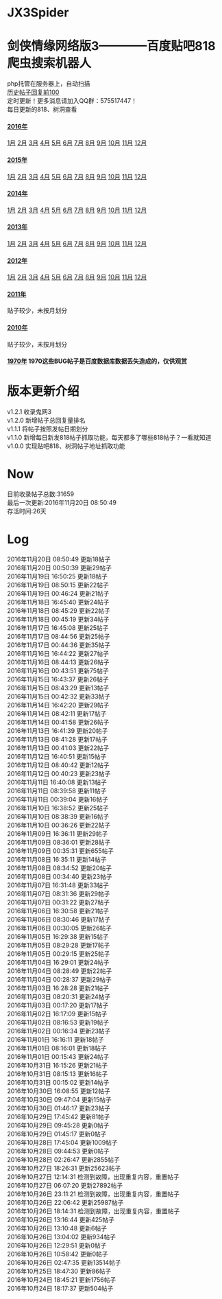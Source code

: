 # JX3Spider

剑侠情缘网络版3————百度贴吧818爬虫搜索机器人
====
php托管在服务器上，自动扫描     
[历史帖子回复前100](https://github.com/ShanaMaid/JX3Spider/blob/master/result/rank100.md)     
定时更新！更多消息请加入QQ群：575517447！   
每日更新的818、树洞查看  

#### [2016年](https://github.com/ShanaMaid/JX3Spider/blob/master/result/part/2016/)  
[1月](https://github.com/ShanaMaid/JX3Spider/blob/master/result/part/2016/01)  [2月](https://github.com/ShanaMaid/JX3Spider/blob/master/result/part/2016/02)  [3月](https://github.com/ShanaMaid/JX3Spider/blob/master/result/part/2016/03)  [4月](https://github.com/ShanaMaid/JX3Spider/blob/master/result/part/2016/04)  [5月](https://github.com/ShanaMaid/JX3Spider/blob/master/result/part/2016/05)  [6月](https://github.com/ShanaMaid/JX3Spider/blob/master/result/part/2016/06)  [7月](https://github.com/ShanaMaid/JX3Spider/blob/master/result/part/2016/07)  [8月](https://github.com/ShanaMaid/JX3Spider/blob/master/result/part/2016/08)  [9月](https://github.com/ShanaMaid/JX3Spider/blob/master/result/part/2016/09)  [10月](https://github.com/ShanaMaid/JX3Spider/blob/master/result/part/2016/10)  [11月](https://github.com/ShanaMaid/JX3Spider/blob/master/result/part/2016/11)  [12月](https://github.com/ShanaMaid/JX3Spider/blob/master/result/part/2016/12)    
     

#### [2015年](https://github.com/ShanaMaid/JX3Spider/blob/master/result/part/2015/)    
[1月](https://github.com/ShanaMaid/JX3Spider/blob/master/result/part/2015/01)  [2月](https://github.com/ShanaMaid/JX3Spider/blob/master/result/part/2015/02)  [3月](https://github.com/ShanaMaid/JX3Spider/blob/master/result/part/2015/03)  [4月](https://github.com/ShanaMaid/JX3Spider/blob/master/result/part/2015/04)  [5月](https://github.com/ShanaMaid/JX3Spider/blob/master/result/part/2015/05)  [6月](https://github.com/ShanaMaid/JX3Spider/blob/master/result/part/2015/06)  [7月](https://github.com/ShanaMaid/JX3Spider/blob/master/result/part/2015/07)  [8月](https://github.com/ShanaMaid/JX3Spider/blob/master/result/part/2015/08)  [9月](https://github.com/ShanaMaid/JX3Spider/blob/master/result/part/2015/09)  [10月](https://github.com/ShanaMaid/JX3Spider/blob/master/result/part/2015/10)  [11月](https://github.com/ShanaMaid/JX3Spider/blob/master/result/part/2015/11)  [12月](https://github.com/ShanaMaid/JX3Spider/blob/master/result/part/2015/12)    
     

#### [2014年](https://github.com/ShanaMaid/JX3Spider/blob/master/result/part/2014/)  
[1月](https://github.com/ShanaMaid/JX3Spider/blob/master/result/part/2014/01)  [2月](https://github.com/ShanaMaid/JX3Spider/blob/master/result/part/2014/02)  [3月](https://github.com/ShanaMaid/JX3Spider/blob/master/result/part/2014/03)  [4月](https://github.com/ShanaMaid/JX3Spider/blob/master/result/part/2014/04)  [5月](https://github.com/ShanaMaid/JX3Spider/blob/master/result/part/2014/05)  [6月](https://github.com/ShanaMaid/JX3Spider/blob/master/result/part/2014/06)  [7月](https://github.com/ShanaMaid/JX3Spider/blob/master/result/part/2014/07)  [8月](https://github.com/ShanaMaid/JX3Spider/blob/master/result/part/2014/08)  [9月](https://github.com/ShanaMaid/JX3Spider/blob/master/result/part/2014/09)  [10月](https://github.com/ShanaMaid/JX3Spider/blob/master/result/part/2014/10)  [11月](https://github.com/ShanaMaid/JX3Spider/blob/master/result/part/2014/11)  [12月](https://github.com/ShanaMaid/JX3Spider/blob/master/result/part/2014/12)     
      

#### [2013年](https://github.com/ShanaMaid/JX3Spider/blob/master/result/part/2013/)     
[1月](https://github.com/ShanaMaid/JX3Spider/blob/master/result/part/2013/01)  [2月](https://github.com/ShanaMaid/JX3Spider/blob/master/result/part/2013/02)  [3月](https://github.com/ShanaMaid/JX3Spider/blob/master/result/part/2013/03)  [4月](https://github.com/ShanaMaid/JX3Spider/blob/master/result/part/2013/04)  [5月](https://github.com/ShanaMaid/JX3Spider/blob/master/result/part/2013/05)  [6月](https://github.com/ShanaMaid/JX3Spider/blob/master/result/part/2013/06)  [7月](https://github.com/ShanaMaid/JX3Spider/blob/master/result/part/2013/07)  [8月](https://github.com/ShanaMaid/JX3Spider/blob/master/result/part/2013/08)  [9月](https://github.com/ShanaMaid/JX3Spider/blob/master/result/part/2013/09)  [10月](https://github.com/ShanaMaid/JX3Spider/blob/master/result/part/2013/10)  [11月](https://github.com/ShanaMaid/JX3Spider/blob/master/result/part/2013/11)  [12月](https://github.com/ShanaMaid/JX3Spider/blob/master/result/part/2013/12)    
       

#### [2012年](https://github.com/ShanaMaid/JX3Spider/blob/master/result/part/2012/)    
[1月](https://github.com/ShanaMaid/JX3Spider/blob/master/result/part/2012/01)  [2月](https://github.com/ShanaMaid/JX3Spider/blob/master/result/part/2012/02)  [3月](https://github.com/ShanaMaid/JX3Spider/blob/master/result/part/2012/03)  [4月](https://github.com/ShanaMaid/JX3Spider/blob/master/result/part/2012/04)  [5月](https://github.com/ShanaMaid/JX3Spider/blob/master/result/part/2012/05)  [6月](https://github.com/ShanaMaid/JX3Spider/blob/master/result/part/2012/06)  [7月](https://github.com/ShanaMaid/JX3Spider/blob/master/result/part/2012/07)  [8月](https://github.com/ShanaMaid/JX3Spider/blob/master/result/part/2012/08)  [9月](https://github.com/ShanaMaid/JX3Spider/blob/master/result/part/2012/09)  [10月](https://github.com/ShanaMaid/JX3Spider/blob/master/result/part/2012/10)  [11月](https://github.com/ShanaMaid/JX3Spider/blob/master/result/part/2012/11)  [12月](https://github.com/ShanaMaid/JX3Spider/blob/master/result/part/2012/12)     
        
                          
#### [2011年](https://github.com/ShanaMaid/JX3Spider/blob/master/result/part/2011/)    
贴子较少，未按月划分         
          

#### [2010年](https://github.com/ShanaMaid/JX3Spider/blob/master/result/part/2010/)  
贴子较少，未按月划分       
                

#### [1970年](https://github.com/ShanaMaid/JX3Spider/blob/master/result/part/1970/)     1970这些BUG帖子是百度数据库数据丢失造成的，仅供观赏    

           
版本更新介绍
===            
      
v1.2.1 收录鬼网3   
v1.2.0 新增帖子总回复量排名   
v1.1.1 将帖子按照发帖日期划分    
v1.1.0 新增每日新发818帖子抓取功能，每天都多了哪些818帖子？一看就知道    
v1.0.0 实现贴吧818、树洞帖子地址抓取功能

Now
====

目前收录帖子总数:31659  
最后一次更新:2016年11月20日 08:50:49  
存活时间:26天  
  
  
 Log  
===  
2016年11月20日 08:50:49         更新18帖子  
2016年11月20日 00:50:39         更新29帖子  
2016年11月19日 16:50:25         更新18帖子  
2016年11月19日 08:50:15         更新22帖子  
2016年11月19日 00:46:24         更新21帖子  
2016年11月18日 16:45:40         更新24帖子  
2016年11月18日 08:45:29         更新22帖子  
2016年11月18日 00:45:19         更新34帖子  
2016年11月17日 16:45:08         更新25帖子  
2016年11月17日 08:44:56         更新25帖子  
2016年11月17日 00:44:36         更新35帖子  
2016年11月16日 16:44:22         更新27帖子  
2016年11月16日 08:44:13         更新26帖子  
2016年11月16日 00:43:51         更新75帖子  
2016年11月15日 16:43:37         更新26帖子  
2016年11月15日 08:43:29         更新13帖子  
2016年11月15日 00:42:32         更新33帖子  
2016年11月14日 16:42:20         更新29帖子  
2016年11月14日 08:42:11         更新17帖子  
2016年11月14日 00:41:58         更新26帖子  
2016年11月13日 16:41:39         更新20帖子  
2016年11月13日 08:41:28         更新17帖子  
2016年11月13日 00:41:03         更新22帖子  
2016年11月12日 16:40:51         更新15帖子  
2016年11月12日 08:40:42         更新12帖子  
2016年11月12日 00:40:23         更新23帖子  
2016年11月11日 16:40:08         更新13帖子  
2016年11月11日 08:39:58         更新11帖子  
2016年11月11日 00:39:04         更新16帖子  
2016年11月10日 16:38:52         更新25帖子  
2016年11月10日 08:38:39         更新16帖子  
2016年11月10日 00:36:26         更新22帖子  
2016年11月09日 16:36:11         更新29帖子  
2016年11月09日 08:36:01         更新28帖子  
2016年11月09日 00:35:31         更新655帖子  
2016年11月08日 16:35:11         更新14帖子  
2016年11月08日 08:34:52         更新20帖子  
2016年11月08日 00:34:40         更新23帖子  
2016年11月07日 16:31:48         更新33帖子  
2016年11月07日 08:31:36         更新29帖子  
2016年11月07日 00:31:22         更新27帖子  
2016年11月06日 16:30:58         更新21帖子  
2016年11月06日 08:30:46         更新17帖子  
2016年11月06日 00:30:05         更新26帖子  
2016年11月05日 16:29:38         更新15帖子  
2016年11月05日 08:29:28         更新17帖子  
2016年11月05日 00:29:15         更新25帖子  
2016年11月04日 16:29:01         更新24帖子  
2016年11月04日 08:28:49         更新22帖子  
2016年11月04日 00:28:37         更新29帖子  
2016年11月03日 16:28:28         更新21帖子  
2016年11月03日 08:20:31         更新24帖子  
2016年11月03日 00:17:20         更新17帖子  
2016年11月02日 16:17:09         更新15帖子  
2016年11月02日 08:16:53         更新19帖子  
2016年11月02日 00:16:34         更新23帖子  
2016年11月01日 16:16:11         更新18帖子  
2016年11月01日 08:16:01         更新18帖子  
2016年11月01日 00:15:43         更新24帖子  
2016年10月31日 16:15:26         更新21帖子  
2016年10月31日 08:15:13         更新16帖子  
2016年10月31日 00:15:02         更新14帖子  
2016年10月30日 16:08:55         更新12帖子  
2016年10月30日 09:47:04         更新15帖子  
2016年10月30日 01:46:17         更新23帖子  
2016年10月29日 17:45:42         更新81帖子  
2016年10月29日 09:45:28         更新0帖子  
2016年10月29日 01:45:17         更新0帖子  
2016年10月28日 17:45:04         更新1009帖子  
2016年10月28日 09:44:53         更新0帖子  
2016年10月28日 02:26:47         更新2855帖子  
2016年10月27日 18:26:31         更新25623帖子  
2016年10月27日 12:14:31         检测到故障，出现重复内容，重置帖子  
2016年10月27日 06:07:20         更新27892帖子  
2016年10月26日 23:11:21         检测到故障，出现重复内容，重置帖子  
2016年10月26日 22:06:42         更新25987帖子  
2016年10月26日 18:14:31         检测到故障，出现重复内容，重置帖子  
2016年10月26日 13:16:44         更新425帖子  
2016年10月26日 13:10:48         更新6帖子  
2016年10月26日 13:04:02         更新934帖子  
2016年10月26日 12:29:51         更新0帖子  
2016年10月26日 10:58:42         更新0帖子  
2016年10月26日 02:47:35         更新13514帖子  
2016年10月25日 18:47:30         更新86帖子  
2016年10月24日 18:45:21         更新1756帖子  
2016年10月24日 18:17:37         更新504帖子  




